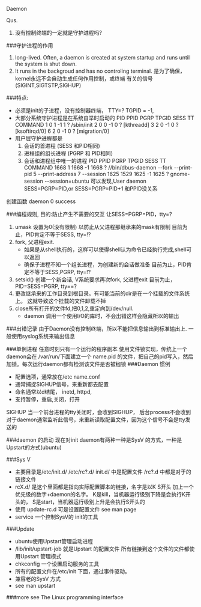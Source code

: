 Daemon

Qus. 
1.  没有控制终端的一定就是守护进程吗?

###守护进程的作用
1.  long-lived. Often, a daemon is created at system startup
    and runs until the system is shut down.
2.  It runs in the backgroud and has no controling terminal.
    是为了确保，kernel永远不会自动生成任何作用控制，或终端
    有关的信号(SIGINT,SIGTSTP,SIGHUP)

###特点:
+   必须是init的子进程，没有控制器终端， TTY=? TGPID = -1,
+   大部分系统守护进程是在系统自举时启动的
      PID  PPID  PGRP TPGID  SESS TT       COMMAND
        1     0     1    -1     1 ?        /sbin/init
        2     0     0    -1     0 ?        [kthreadd]
        3     2     0    -1     0 ?        [ksoftirqd/0]
        6     2     0    -1     0 ?        [migration/0]
+   用户层守护进程都是 
    1.  会话的首进程 (SESS 和PID相同)
    2.  进程组的组长进程 (PGRP 和 PID相同)
    3.  会话和进程组中唯一的进程
      PID  PPID  PGRP TPGID  SESS TT       COMMAND
     1668     1  1668    -1  1668 ?        //bin/dbus-daemon --fork --print-pid 5 --print-address 7 --session
     1625  1529  1625    -1  1625 ?        gnome-session --session=ubuntu
可以发现,User daemon SESS=PGRP=PID,or SESS=PGRP=PID+1 和PPID没关系

创建函数 
daemon  0 success 

###编程规则,
目的:防止产生不需要的交互 让SESS=PGRP=PID，tty=? 
1.  umask 设置为0(没有限制) 以防止从父进程那继承来的mask有限制
    目前为止，PID肯定不等于SESS, tty=!?
2.  fork, 父进程exit. 
    +   如果是从shell执行的，这样可以使得shell认为命令已经执行完成,shell可以返回 
    +   确保子进程不知一个组长进程，为创建新的会话做准备
    目前为止，PID肯定不等于SESS,PGRP, tty=!?
3.  setsid() 创建一个新会话, V系统要求再次fork, 父进程exit
    目前为止，PID=SESS=PGRP, tty==?
4.  更改继承来的工作目录到根目录。有可能当前的dir是在一个挂载的文件系统上。
    这就导致这个挂载的文件卸载不掉
5.  close所有打开的文件fd,把0,1,2,重定向到/dev/null. 
    +   daemon 调用一个使用I/O的库时，不会出错这样会隐藏所以的输出

###出错记录
    由于Daemon没有控制终端，所以不能把信息输出到标准输出上.
    一般使用syslog系统来输出信息

###单例进程 任意时刻只有一个运行的程序副本
    使用文件锁实现，传统上一个daemon会在 /var/run/下面建立一个 name.pid 
    的文件，把自己的pid写入，然后加锁。每次运行daemon都有检测该文件是否被枷锁
###Daemon 惯例
+    配置选项，通常放在/etc name.conf
+    通常捕捉SIGHUP信号，来重新都去配置
+   命名通常以d结尾， inetd, httpd, 
+    支持暂停，重启,关闭，打开

SIGHUP 当一个前台进程的tty关闭时，会收到SIGHUP， 后台process不会收到
对于daemon通常监听此信号，来重新读取配置文件，因为这个信号不会是tty发送的

###daemon 的启动
现在对init daemon有两种一种是SysV 的方式，一种是Upstart的方式(ubuntu)

###Sys V
+   主要目录是/etc/init.d/ /etc/rc?.d/
    init.d/ 中是配置文件 /rc?.d 中都是对于的链接文件
+   rcX.d/ 是这个里面都是指向实际配置脚本的链接，名字是以K S开头
    加上一个优先级的数字+daemon的名字。 
    K是kill，当机器运行级别下降是会执行K开头的，
    S是start，当机器运行级别上升是会执行S开头的
+   使用 update-rc.d 可是设置配置文件 see man page
+   service 一个控制SysV的 init的工具

###Update
+   ubuntu使用Upstart管理启动进程
+   /lib/init/upstart-job 就是Upstart 的配置文件
    所有链接到这个文件的文件都使用Upstart 管理模式
+   chkconfig 一个设置启动服务的工具
+   所有的配置文件在/etc/init 下面，通过事件驱动。
+   兼容老的SysV 方式 
+   see man upstart


###more see
The Linux programming interface


